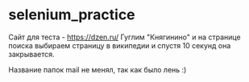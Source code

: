 # selenium_practice

Сайт для теста - https://dzen.ru/
Гуглим "Княгинино" и на странице поиска выбираем страницу в википедии и спустя 10 секунд она закрывается.

Название папок mail не менял, так как было лень :)
